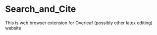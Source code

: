 # Search_and_Cite
This is web browser extension for Overleaf (possibly other latex editing) website
